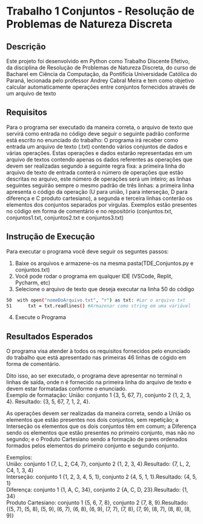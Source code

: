 # Trabalho 1 Conjuntos - Resolução de Problemas de Natureza Discreta

## Descrição
Este projeto foi desenvolvido em Python como Trabalho Discente Efetivo, da disciplina de Resolução de Problemas de Natureza Discreta, do curso de Bacharel em Ciência da Computação, da Pontifícia Universidade Católica do Paraná, lecionada pelo professor Andrey Cabral Meira e tem como objetivo calcular automaticamente  operações entre conjuntos fornecidos através de um arquivo de texto

## Requisitos
Para o programa ser executado da maneira correta, o arquivo de texto que servirá como entrada no código deve seguir o seguinte padrão conforme está escrito no enunciado do trabalho: O programa irá receber como entrada um arquivo de texto (.txt) contendo vários conjuntos de dados e várias operações. Estas operações e dados estarão representadas em um arquivo de textos contendo apenas os dados referentes as operações que devem ser realizadas segundo a seguinte regra fixa: a primeira linha do arquivo de texto de entrada conterá o número de operações que estão descritas no arquivo, este número de operações será um inteiro; as linhas seguintes seguirão sempre o mesmo padrão de três linhas: a primeira linha apresenta o código da operação (U para união, I para interseção, D para diferença e C produto cartesiano), a segunda e terceira linhas conterão os elementos dos conjuntos separados por virgulas. Exemplos estão presentes no código em forma de comentário e no repositório (conjuntos.txt, conjuntos1.txt, conjuntos2.txt e conjuntos3.txt)

## Instrução de Execução
Para executar o programa você deve seguir os seguntes passos:
1. Baixe os arquivos e armazene-os na mesma pasta(TDE_Conjuntos.py e conjuntos.txt)
2. Você pode rodar o programa em qualquer IDE (VSCode, Replit, Pycharm, etc)
3. Selecione o arquivo de texto que deseja executar na linha 50 do código
```bash
50  with open("nomeDoArquivo.txt", "r") as txt: #Ler o arquivo txt
51      txt = txt.readlines() #Armazenar como string em uma variável
```
4. Execute o Programa

## Resultados Esperados
O programa visa atender à todos os requisitos fornecidos pelo enunciado do trabalho que está apresentado nas primeiras 46 linhas de cógido em forma de comentário.  

Dito isso, ao ser executado, o programa deve apresentar no terminal n linhas de saída, onde n é fornecido na primeira linha do arquivo de texto e devem estar formatadas conforme o enunciado.  
Exemplo de formatação: União: conjunto 1 {3, 5, 67, 7}, conjunto 2 {1, 2, 3, 4}. Resultado: {3, 5, 67, 7, 1, 2, 4}.  

As operações devem ser realizadas da maneira correta, sendo a União os elementos que estão presentes nos dois conjuntos, sem repetição; a Interseção os elementos que os dois conjuntos têm em comum; a Diferença sendo os elementos que estão presentes no primeiro conjunto, mas não no segundo; e o Produto Cartesiano sendo a formação de pares ordenados formados pelos elementos do primeiro conjunto e segundo conjunto.  

Exemplos:  
União: conjunto 1 {7, L, 2, C4, 7}, conjunto 2 {1, 2, 3, 4}.Resultado: {7, L, 2, C4, 1, 3, 4}  
Interseção: conjunto 1 {1, 2, 3, 4, 5, 1}, conjunto 2 {4, 5, 1, 1}.Resultado: {4, 5, 1}  
Diferença: conjunto 1 {1, A, C, 34}, conjunto 2 {A, C, D, 23}.Resultado: {1, 34}  
Produto Cartesiano: conjunto 1 {5, 6, 7, 8}, conjunto 2 {7, 8, 9}.Resultado: {(5, 7), (5, 8), (5, 9), (6, 7), (6, 8), (6, 9), (7, 7), (7, 8), (7, 9), (8, 7), (8, 8), (8, 9)}